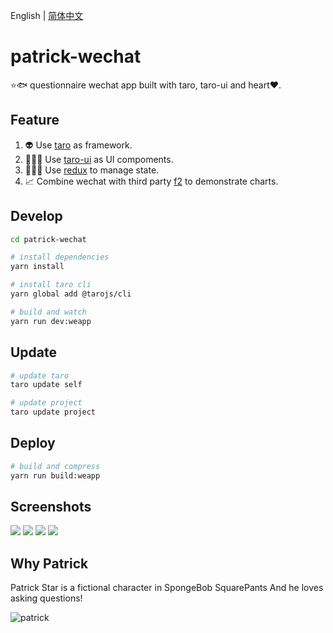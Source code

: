 English | [简体中文](./README.zh-CN.md)

# patrick-wechat
⭐️🐟 questionnaire wechat app built with taro, taro-ui and heart❤️.

## Feature

1. 👽 Use [taro](https://github.com/NervJS/taro) as framework.
2. 👨🏻‍💻 Use [taro-ui](https://github.com/NervJS/taro-ui) as UI compoments.
3. 👩🏻‍💻 Use [redux](https://github.com/reduxjs/redux) to manage state.
4. 📈 Combine wechat with third party [f2](https://github.com/antvis/f2) to demonstrate charts.

## Develop

```bash
cd patrick-wechat

# install dependencies
yarn install

# install taro cli
yarn global add @tarojs/cli

# build and watch
yarn run dev:weapp
```

## Update

```bash
# update taro
taro update self

# update project
taro update project
```

## Deploy

```bash
# build and compress
yarn run build:weapp
```

## Screenshots
![](screenshots/index.png)
![](screenshots/introduce.png)
![](screenshots/questionnaire.png)
![](screenshots/result.png)

## Why Patrick

Patrick Star is a fictional character in SpongeBob SquarePants And he loves asking questions!

![patrick](https://upload.wikimedia.org/wikipedia/en/thumb/3/33/Patrick_Star.svg/1200px-Patrick_Star.svg.png)